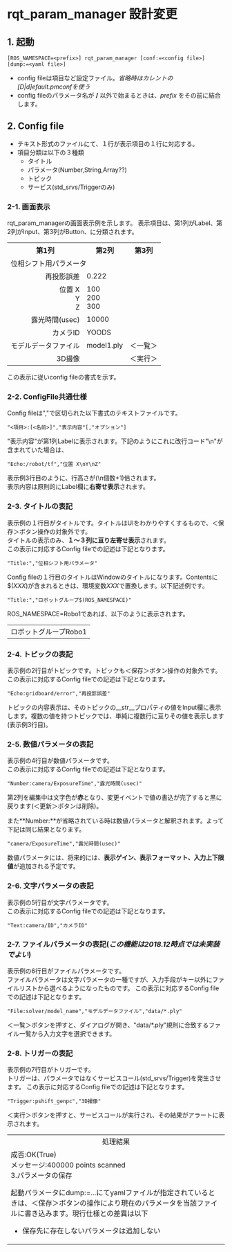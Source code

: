 # rqt_param_manager 設計変更

## 1. 起動
~~~
[ROS_NAMESPACE=<prefix>] rqt_param_manager [conf:=<config file>] [dump:=<yaml file>]
~~~
- config fileは項目など設定ファイル。*省略時はカレントの[D|d]efault.pmconfを使う*
- config fileのパラメータ名が **/** 以外で始まるときは、*prefix* をその前に結合します。

## 2. Config file
- テキスト形式のファイルにて、１行が表示項目の１行に対応する。
- 項目分類は以下の３種類
  - タイトル
  - パラメータ(Number,String,Array??)
  - トピック
  - サービス(std_srvs/Triggerのみ)
  
### 2-1. 画面表示  

  rqt_param_managerの画面表示例を示します。
表示項目は、第1列がLabel、第2列がInput、第3列がButton、に分類されます。
<table>
<tr><th>第1列<th>第2列<th>第3列
<tr><td colspan="3">位相シフト用パラメータ
<tr><td align="right">再投影誤差<td>0.222
<tr><td align="right">位置 X<br>Y<br>Z<td>100<br>200<br>300
<tr><td align="right">露光時間(usec)<td>10000
<tr><td align="right">カメラID<td>YOODS
<tr><td align="right">モデルデータファイル<td>model1.ply<td>＜一覧＞
<tr><td align="right">3D撮像<td><td>＜実行＞
</table>

この表示に従いconfig fileの書式を示す。

### 2-2. ConfigFile共通仕様  
Config fileは","で区切られた以下書式のテキストファイルです。
~~~
"<項目>:[<名前>]","表示内容"[,"オプション"]
~~~
"表示内容"が第1列Labelに表示されます。下記のようにこれに改行コード"\n"が含まれていた場合は、
~~~
"Echo:/robot/tf","位置 X\nY\nZ"
~~~
表示例3行目のように、行高さが(\n個数+1)倍されます。  
表示内容は原則的にLabel欄に**右寄せ表示**されます。

### 2-3. タイトルの表記  
表示例の１行目がタイトルです。タイトルはUIをわかりやすくするもので、＜保存＞ボタン操作の対象外です。  
タイトルの表示のみ、**１〜３列に亘り左寄せ表示**されます。  
この表示に対応するConfig fileでの記述は下記となります。
~~~
"Title:","位相シフト用パラメータ"
~~~
Config fileの１行目のタイトルはWindowのタイトルになります。Contentsに$(*XXX*)が含まれるときは、環境変数*XXX*で置換します。以下記述例です。
~~~
"Title:","ロボットグループ$(ROS_NAMESPACE)"
~~~
ROS_NAMESPACE=Robo1であれば、以下のように表示されます。
<table>
<tr><td>ロボットグループRobo1
</table>

### 2-4. トピックの表記  
表示例の2行目がトピックです。トピックも＜保存＞ボタン操作の対象外です。  
この表示に対応するConfig fileでの記述は下記となります。
~~~
"Echo:gridboard/error","再投影誤差"
~~~
トピックの内容表示は、そのトピックの__str__プロパティの値をInput欄に表示します。複数の値を持つトピックでは、単純に複数行に亘りその値を表示します(表示例3行目)。

### 2-5. 数値パラメータの表記
表示例の4行目が数値パラメータです。  
この表示に対応するConfig fileでの記述は下記となります。
~~~
"Number:camera/ExposureTime","露光時間(usec)"
~~~

第2列を編集中は文字色が**赤**となり、変更イベントで値の書込が完了すると黒に戻ります(＜更新＞ボタンは削除)。

また**Number:**が省略されている時は数値パラメータと解釈されます。よって下記は同じ結果となります。
~~~
"camera/ExposureTime","露光時間(usec)"
~~~
数値パラメータには、将来的には、**表示ゲイン、表示フォーマット、入力上下限値**が追加される予定です。

### 2-6. 文字パラメータの表記  
表示例の5行目が文字パラメータです。  
この表示に対応するConfig fileでの記述は下記となります。
~~~
"Text:camera/ID","カメラID"
~~~
### 2-7. ファイルパラメータの表記(*この機能は2018.12時点では未実装でよい*)  
表示例の6行目がファイルパラメータです。  
ファイルパラメータは文字パラメータの一種ですが、入力手段がキー以外にファイルリストから選べるようになったものです。
この表示に対応するConfig fileでの記述は下記となります。
~~~
"File:solver/model_name","モデルデータファイル","data/*.ply"
~~~

＜一覧＞ボタンを押すと、ダイアログが開き、"data/*.ply"規則に合致するファイル一覧から入力文字を選択できます。

### 2-8. トリガーの表記
表示例の7行目がトリガーです。  
トリガーは、パラメータではなくサービスコール(std_srvs/Trigger)を発生させます。
この表示に対応するConfig fileでの記述は下記となります。
~~~
"Trigger:pshift_genpc","3D撮像"
~~~
＜実行＞ボタンを押すと、サービスコールが実行され、その結果がアラートに表示されます。

<table>
<tr><td align="center">処理結果
<tr><td>成否:OK(True)<br>
メッセージ:400000 points scanned
  <div align="center>＜Close＞</div>
</table>

## 3.パラメータの保存  
起動パラメータにdump:=...にてyamlファイルが指定されているときは、＜保存＞ボタンの操作により現在のパラメータを当該ファイルに書き込みます。現行仕様との差異は以下
- 保存先に存在しないパラメータは追加しない

